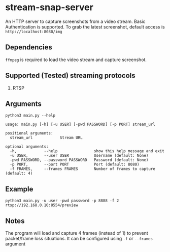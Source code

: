 # stream-snap-server
An HTTP server to capture screenshots from a video stream. Basic Authentication is supported. To grab the latest screenshot, default access is `http://localhost:8080/img`

## Dependencies
`ffmpeg` is required to load the video stream and capture screenshot.

## Supported (Tested) streaming protocols
1. RTSP

## Arguments
```
python3 main.py --help
```

```
usage: main.py [-h] [-u USER] [-pwd PASSWORD] [-p PORT] stream_url

positional arguments:
  stream_url            Stream URL

optional arguments:
  -h,            --help                show this help message and exit
  -u USER,       --user USER           Username (default: None)
  -pwd PASSWORD, --password PASSWORD   Password (default: None)
  -p PORT,       --port PORT           Port (default: 8080)
  -f FRAMES,     --frames FRAMES       Number of frames to capture (default: 4)
```

## Example
```
python3 main.py -u user -pwd password -p 8888 -f 2 rtsp://192.168.0.10:8554/preview
```

## Notes
The program will load and capture 4 frames (instead of 1) to prevent packet/frame loss situations. It can be configured using `-f` or `--frames` argument
